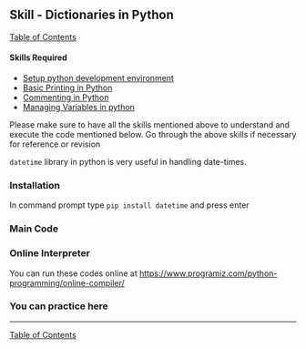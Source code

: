 
## Skill - Dictionaries in Python
[Table of Contents](https://nagasudhir.blogspot.com/2020/04/taming-python-table-of-contents.html)

#### Skills Required
* [Setup python development environment](https://nagasudhir.blogspot.com/2020/04/setup-python-development-environment_14.html)
* [Basic Printing in Python](https://nagasudhir.blogspot.com/2020/04/basic-printing-in-python.html)
* [Commenting in Python](https://nagasudhir.blogspot.com/2020/04/comments-in-python.html)
* [Managing Variables in python](https://nagasudhir.blogspot.com/2020/04/managing-variables-in-python.html)

Please make sure to have all the skills mentioned above to understand and execute the code mentioned below. Go through the above skills if necessary for reference or revision

`datetime` library in python is very useful in handling date-times.

### Installation
In command prompt type `pip install datetime` and press enter


### Main Code


### Online Interpreter
You can run these codes online at https://www.programiz.com/python-programming/online-compiler/

### You can practice here


<hr/>

[Table of Contents](https://nagasudhir.blogspot.com/2020/04/taming-python-table-of-contents.html)
<!--stackedit_data:
eyJwcm9wZXJ0aWVzIjoidGl0bGU6IERhdGV0aW1lIGxpYnJhcn
kgaW4gcHl0aG9uXG5hdXRob3I6IE5hZ2FzdWRoaXIgUHVsbGFc
bmRhdGU6ICcyMDIwLTA1LTEwJ1xudGFnczogJ2xlYXJuaW5nLC
BweXRob24sIHRhbWluZ19weXRob25fc2tpbGwnXG5jYXRlZ29y
aWVzOiB0YW1pbmdfcHl0aG9uX3NraWxsXG4iLCJoaXN0b3J5Ij
pbMzg4MjEzMTIxXX0=
-->